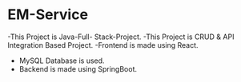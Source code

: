 # EM-Service
-This Project is Java-Full- Stack-Project.
-This Project is CRUD & API Integration Based Project.
-Frontend is made using React.
- MySQL Database is used.
- Backend is made using SpringBoot.
